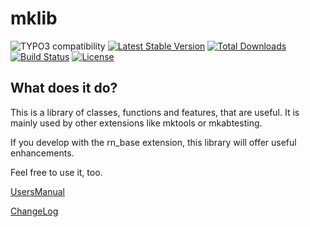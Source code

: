 mklib
=======


![TYPO3 compatibility](https://img.shields.io/badge/TYPO3-9.5%20%7C%2010.4-orange?maxAge=3600&style=flat-square&logo=typo3)
[![Latest Stable Version](https://img.shields.io/packagist/v/dmk/mklib.svg?maxAge=3600&style=flat-square&logo=composer)](https://packagist.org/packages/dmk/mklib)
[![Total Downloads](https://img.shields.io/packagist/dt/dmk/mklib.svg?maxAge=3600&style=flat-square)](https://packagist.org/packages/dmk/mklib)
[![Build Status](https://img.shields.io/github/workflow/status/DMKEBUSINESSGMBH/typo3-mklib/PHP-CI.svg?maxAge=3600&style=flat-square&logo=github-actions)](https://github.com/DMKEBUSINESSGMBH/typo3-mklib/actions?query=workflow%3APHP-CI)
[![License](https://img.shields.io/packagist/l/dmk/mklib.svg?maxAge=3600&style=flat-square&logo=gnu)](https://packagist.org/packages/dmk/mklib)

What does it do?
----------------

This is a library of classes, functions and features, that are useful. It is mainly used by other extensions like mktools or mkabtesting.

If you develop with the rn\_base extension, this library will offer useful enhancements.

Feel free to use it, too.


[UsersManual](Documentation/UsersManual/Index.md)

[ChangeLog](Documentation/ChangeLog/Index.md)
